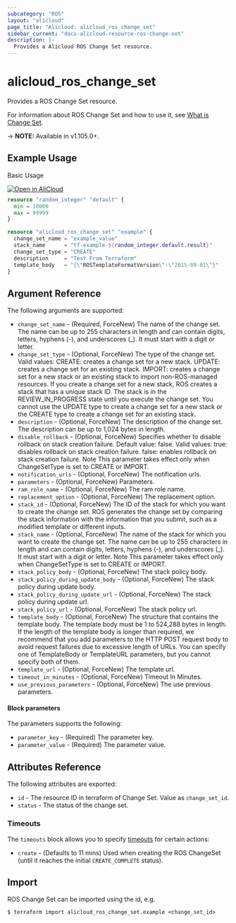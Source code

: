 ```yaml
---
subcategory: "ROS"
layout: "alicloud"
page_title: "Alicloud: alicloud_ros_change_set"
sidebar_current: "docs-alicloud-resource-ros-change-set"
description: |-
  Provides a Alicloud ROS Change Set resource.
---
```


# alicloud\_ros\_change\_set

Provides a ROS Change Set resource.

For information about ROS Change Set and how to use it, see [What is Change Set](https://www.alibabacloud.com/help/doc-detail/131051.htm).

-> **NOTE:** Available in v1.105.0+.

## Example Usage

Basic Usage

<div style="display: block;margin-bottom: 40px;"><div class="oics-button" style="float: right;position: absolute;margin-bottom: 10px;">
  <a href="https://api.aliyun.com/terraform?resource=alicloud_ros_change_set&exampleId=1c4bfc18-d876-86f4-2360-4f0b62444fa17265b398&activeTab=example&spm=docs.r.ros_change_set.0.1c4bfc18d8&intl_lang=EN_US" target="_blank">
    <img alt="Open in AliCloud" src="https://img.alicdn.com/imgextra/i1/O1CN01hjjqXv1uYUlY56FyX_!!6000000006049-55-tps-254-36.svg" style="max-height: 44px; max-width: 100%;">
  </a>
</div></div>

```terraform
resource "random_integer" "default" {
  min = 10000
  max = 99999
}

resource "alicloud_ros_change_set" "example" {
  change_set_name = "example_value"
  stack_name      = "tf-example-${random_integer.default.result}"
  change_set_type = "CREATE"
  description     = "Test From Terraform"
  template_body   = "{\"ROSTemplateFormatVersion\":\"2015-09-01\"}"
}
```

## Argument Reference

The following arguments are supported:

* `change_set_name` - (Required, ForceNew) The name of the change set.  The name can be up to 255 characters in length and can contain digits, letters, hyphens (-), and underscores (_). It must start with a digit or letter.
* `change_set_type` - (Optional, ForceNew) The type of the change set. Valid values:  CREATE: creates a change set for a new stack. UPDATE: creates a change set for an existing stack. IMPORT: creates a change set for a new stack or an existing stack to import non-ROS-managed resources. If you create a change set for a new stack, ROS creates a stack that has a unique stack ID. The stack is in the REVIEW_IN_PROGRESS state until you execute the change set.  You cannot use the UPDATE type to create a change set for a new stack or the CREATE type to create a change set for an existing stack.
* `description` - (Optional, ForceNew) The description of the change set. The description can be up to 1,024 bytes in length.
* `disable_rollback` - (Optional, ForceNew) Specifies whether to disable rollback on stack creation failure. Default value: false.  Valid values:  true: disables rollback on stack creation failure. false: enables rollback on stack creation failure. Note This parameter takes effect only when ChangeSetType is set to CREATE or IMPORT.
* `notification_urls` - (Optional, ForceNew) The notification urls.
* `parameters` - (Optional, ForceNew) Parameters.
* `ram_role_name` - (Optional, ForceNew) The ram role name.
* `replacement_option` - (Optional, ForceNew) The replacement option.
* `stack_id` - (Optional, ForceNew) The ID of the stack for which you want to create the change set. ROS generates the change set by comparing the stack information with the information that you submit, such as a modified template or different inputs.
* `stack_name` - (Optional, ForceNew) The name of the stack for which you want to create the change set.  The name can be up to 255 characters in length and can contain digits, letters, hyphens (-), and underscores (_). It must start with a digit or letter.  Note This parameter takes effect only when ChangeSetType is set to CREATE or IMPORT.
* `stack_policy_body` - (Optional, ForceNew) The stack policy body.
* `stack_policy_during_update_body` - (Optional, ForceNew) The stack policy during update body.
* `stack_policy_during_update_url` - (Optional, ForceNew) The stack policy during update url.
* `stack_policy_url` - (Optional, ForceNew) The stack policy url.
* `template_body` - (Optional, ForceNew) The structure that contains the template body. The template body must be 1 to 524,288 bytes in length.  If the length of the template body is longer than required, we recommend that you add parameters to the HTTP POST request body to avoid request failures due to excessive length of URLs.  You can specify one of TemplateBody or TemplateURL parameters, but you cannot specify both of them.
* `template_url` - (Optional, ForceNew) The template url.
* `timeout_in_minutes` - (Optional, ForceNew) Timeout In Minutes.
* `use_previous_parameters` - (Optional, ForceNew) The use previous parameters.

#### Block parameters

The parameters supports the following: 

* `parameter_key` - (Required) The parameter key.
* `parameter_value` - (Required) The parameter value.

## Attributes Reference

The following attributes are exported:

* `id` - The resource ID in terraform of Change Set. Value as `change_set_id`.
* `status` - The status of the change set.

### Timeouts

The `timeouts` block allows you to specify [timeouts](https://www.terraform.io/docs/configuration-0-11/resources.html#timeouts) for certain actions:

* `create` - (Defaults to 11 mins) Used when creating the ROS ChangeSet (until it reaches the initial `CREATE_COMPLETE` status). 

## Import

ROS Change Set can be imported using the id, e.g.

```shell
$ terraform import alicloud_ros_change_set.example <change_set_id>
```
